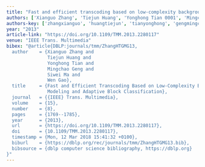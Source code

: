 ```yaml
---
title: "Fast and efficient transcoding based on low-complexity background modeling and adaptive block classification"
authors: ['Xianguo Zhang', 'Tiejun Huang', 'Yonghong Tian 0001', 'Mingchao Geng', 'Siwei Ma', 'Wen Gao 0001']
authors-key: ['zhangxianguo', 'huangtiejun', 'tianyonghong', 'gengmingchao', 'masiwei', 'gaowen']
year: "2013"
article-link: "https://doi.org/10.1109/TMM.2013.2280117"
venue: "IEEE Trans. Multimedia"
bibex: "@article{DBLP:journals/tmm/ZhangHTGMG13,
  author    = {Xianguo Zhang and
               Tiejun Huang and
               Yonghong Tian and
               Mingchao Geng and
               Siwei Ma and
               Wen Gao},
  title     = {Fast and Efficient Transcoding Based on Low-Complexity Background
               Modeling and Adaptive Block Classification},
  journal   = {{IEEE} Trans. Multimedia},
  volume    = {15},
  number    = {8},
  pages     = {1769--1785},
  year      = {2013},
  url       = {https://doi.org/10.1109/TMM.2013.2280117},
  doi       = {10.1109/TMM.2013.2280117},
  timestamp = {Mon, 12 Mar 2018 15:41:32 +0100},
  biburl    = {https://dblp.org/rec/journals/tmm/ZhangHTGMG13.bib},
  bibsource = {dblp computer science bibliography, https://dblp.org}
}"
---
```

